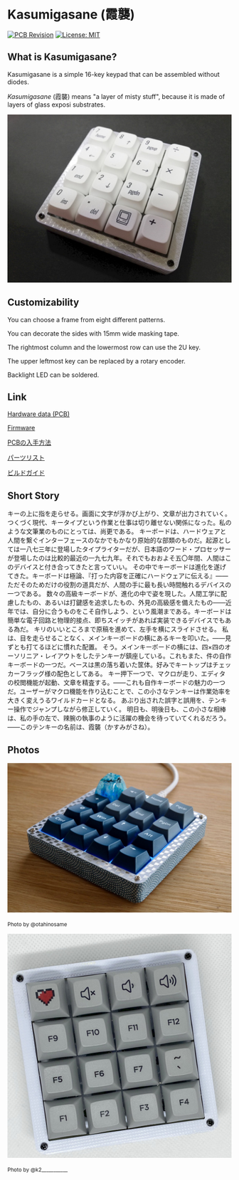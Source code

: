 # Kasumigasane (霞襲)

[![PCB Revision](https://img.shields.io/badge/PCB%20Revision-3-blue.svg)](https://github.com/e3w2q/Kasumigasane-keypad/tree/master/pcb)
[![License: MIT](https://img.shields.io/badge/License-MIT-brightgreen.svg)](https://opensource.org/licenses/MIT)

## What is Kasumigasane?

Kasumigasane is a simple 16-key keypad that can be assembled without diodes.

*Kasumigasane* (霞襲) means "a layer of misty stuff", because it is made of layers of glass exposi substrates.

![Kasumigasane2](doc/Kasumigasane2.jpg)

## Customizability

You can choose a frame from eight different patterns.

You can decorate the sides with 15mm wide masking tape.

The rightmost column and the lowermost row can use the 2U key.

The upper leftmost key can be replaced by a rotary encoder.

Backlight LED can be soldered.

## Link

[Hardware data (PCB)](pcb/)

[Firmware](https://github.com/e3w2q/qmk_firmware/tree/e3w2q/keyboards/e3w2q/kasumigasane)

[PCBの入手方法](doc/pcb_order_guide_jp.md)

[パーツリスト](doc/bom_list_jp.md)

[ビルドガイド](doc/readme_jp.md)

## Short Story

キーの上に指を走らせる。画面に文字が浮かび上がり、文章が出力されていく。つくづく現代、キータイプという作業と仕事は切り離せない関係になった。私のような文筆業のものにとっては、尚更である。
キーボードは、ハードウェアと人間を繋ぐインターフェースのなかでもかなり原始的な部類のものだ。起源としては一八七三年に登場したタイプライターだが、日本語のワード・プロセッサーが登場したのは比較的最近の一九七九年。それでもおおよそ五〇年間、人間はこのデバイスと付き合ってきたと言っていい。
その中でキーボードは進化を遂げてきた。キーボードは極論、『打った内容を正確にハードウェアに伝える』——ただそのためだけの役割の道具だが、人間の手に最も長い時間触れるデバイスの一つである。
数々の高級キーボードが、進化の中で姿を現した。人間工学に配慮したもの、あるいは打鍵感を追求したもの、外見の高級感を備えたもの——近年では、自分に合うものをこそ自作しよう、という風潮まである。キーボードは簡単な電子回路と物理的接点、即ちスイッチがあれば実装できるデバイスでもある為だ。
キリのいいところまで原稿を進めて、左手を横にスライドさせる。
私は、目を走らせることなく、メインキーボードの横にあるキーを叩いた。——見ずとも打てるほどに慣れた配置。
そう。メインキーボードの横には、四×四のオーソリニア・レイアウトをしたテンキーが鎮座している。これもまた、件の自作キーボードの一つだ。ベースは黒の落ち着いた筐体。好みでキートップはチェッカーフラッグ様の配色としてある。
キー押下一つで、マクロが走り、エディタの校閲機能が起動、文章を精査する。——これも自作キーボードの魅力の一つだ。ユーザーがマクロ機能を作り込むことで、この小さなテンキーは作業効率を大きく変えうるワイルドカードとなる。
あぶり出された誤字と誤用を、テンキー操作でジャンプしながら修正していく。
明日も、明後日も、この小さな相棒は、私の手の左で、辣腕の執事のように活躍の機会を待っていてくれるだろう。
——このテンキーの名前は、霞襲（かすみがさね）。

## Photos

![Kasumigasane_photo_by_otahinosame](doc/Kasumigasane_photo_by_otahinosame.jpg)

<small>Photo by @otahinosame</small>

![Kasumigasane_photo_by_k2](doc/Kasumigasane_photo_by_k2.jpg)

<small>Photo by @k2\_\_\_\_\_\_\_\_\_\_\_</small>


